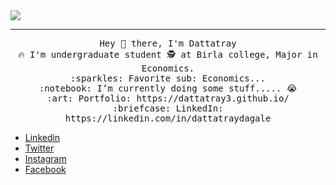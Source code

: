 <img src="https://github.com/dattatray3/DattatrayDagale/blob/main/Banner.png"/>
 <hr></hr>
<p align="center">
  <samp>
    Hey 👋 there, I'm Dattatray <br>
    🔥 I'm undergraduate student 🕵️‍ at Birla college, Major in Economics. <br>
    :sparkles: Favorite sub: Economics... <br>
    :notebook: I’m currently doing some stuff..... 😭  <br>
    :art: Portfolio: https://dattatray3.github.io/ <br>
    :briefcase: LinkedIn: https://linkedin.com/in/dattatraydagale <br>
  </samp>
</p>
<footer>
							<ul class="icons">
								<li><a href="https://www.linkedin.com/in/dattatray-dagale-962135181" class="icon brands fa-linkedin">Linkedin</a></li>
								<li><a href="https://mobile.twitter.com/DattatrayDagale" class="icon brands fa-twitter">Twitter</a></li>
								<li><a href="https://www.instagram.com/dattatray_dagale/" class="icon brands fa-instagram">Instagram</a></li>
								<li><a href="https://www.facebook.com/DagaleDattatray/" class="icon brands fa-facebook-f">Facebook</a></li>
							</ul>
						</footer>
 
					
				
				
